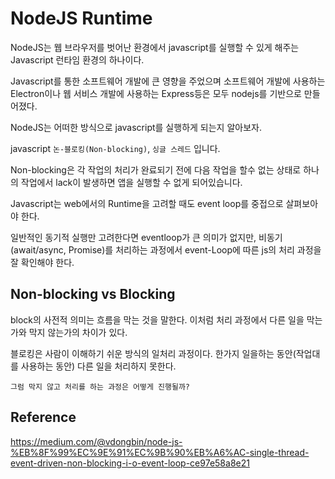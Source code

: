 # NodeJS Runtime

NodeJS는 웹 브라우저를 벗어난 환경에서 javascript를 실행할 수 있게 해주는 Javascript 런타임 환경의 하나이다.

Javascript를 통한 소프트웨어 개발에 큰 영향을 주었으며 소프트웨어 개발에 사용하는 Electron이나 웹 서비스 개발에 사용하는 Express등은 모두 nodejs를 기반으로 만들어졌다.

NodeJS는 어떠한 방식으로 javascript를 실행하게 되는지 알아보자.

javascript `논-블로킹(Non-blocking)`, `싱글 스레드` 입니다.

Non-blocking은 각 작업의 처리가 완료되기 전에 다음 작업을 할수 없는 상태로 하나의 작업에서 lack이 발생하면 앱을 실행할 수 없게 되어있습니다.

Javascript는 web에서의 Runtime을 고려할 때도 event loop를 중접으로 살펴보아야 한다.

일반적인 동기적 실행만 고려한다면 eventloop가 큰 의미가 없지만, 비동기 (await/async, Promise)를 처리하는 과정에서 event-Loop에 따른 js의 처리 과정을 잘 확인해야 한다.

## Non-blocking vs Blocking

block의 사전적 의미는 흐름을 막는 것을 말한다.
이처럼 처리 과정에서 다른 일을 막는가와 막지 않는가의 차이가 있다.

블로킹은 사람이 이해하기 쉬운 방식의 일처리 과정이다.
한가지 일을하는 동안(작업대를 사용하는 동안) 다른 일을 처리하지 못한다.

`그럼 막지 않고 처리를 하는 과정은 어떻게 진행될까?`

## Reference

https://medium.com/@vdongbin/node-js-%EB%8F%99%EC%9E%91%EC%9B%90%EB%A6%AC-single-thread-event-driven-non-blocking-i-o-event-loop-ce97e58a8e21
